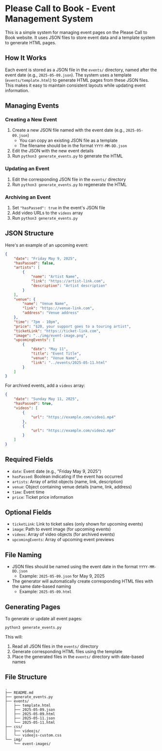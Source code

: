 # Please Call to Book - Event Management System

This is a simple system for managing event pages on the Please Call to Book website. It uses JSON files to store event data and a template system to generate HTML pages.

## How It Works

Each event is stored as a JSON file in the `events/` directory, named after the event date (e.g., `2025-05-09.json`). The system uses a template (`events/template.html`) to generate HTML pages from these JSON files. This makes it easy to maintain consistent layouts while updating event information.

## Managing Events

### Creating a New Event

1. Create a new JSON file named with the event date (e.g., `2025-05-09.json`)
   - You can copy an existing JSON file as a template
   - The filename should be in the format `YYYY-MM-DD.json`
2. Edit the JSON with the new event details
3. Run `python3 generate_events.py` to generate the HTML

### Updating an Event

1. Edit the corresponding JSON file in the `events/` directory
2. Run `python3 generate_events.py` to regenerate the HTML

### Archiving an Event

1. Set `"hasPassed": true` in the event's JSON file
2. Add video URLs to the `videos` array
3. Run `python3 generate_events.py`

## JSON Structure

Here's an example of an upcoming event:

```json
{
    "date": "Friday May 9, 2025",
    "hasPassed": false,
    "artists": [
        {
            "name": "Artist Name",
            "link": "https://artist-link.com",
            "description": "Artist description"
        }
    ],
    "venue": {
        "name": "Venue Name",
        "link": "https://venue-link.com",
        "address": "Venue address"
    },
    "time": "7pm - 10pm",
    "price": "$20, your support goes to a touring artist",
    "ticketLink": "https://ticket-link.com",
    "image": "../img/event-image.png",
    "upcomingEvents": [
        {
            "date": "May 11",
            "title": "Event Title",
            "venue": "Venue Name",
            "link": "../events/2025-05-11.html"
        }
    ]
}
```

For archived events, add a `videos` array:

```json
{
    "date": "Sunday May 11, 2025",
    "hasPassed": true,
    "videos": [
        {
            "url": "https://example.com/video1.mp4"
        },
        {
            "url": "https://example.com/video2.mp4"
        }
    ]
}
```

## Required Fields

- `date`: Event date (e.g., "Friday May 9, 2025")
- `hasPassed`: Boolean indicating if the event has occurred
- `artists`: Array of artist objects (name, link, description)
- `venue`: Object containing venue details (name, link, address)
- `time`: Event time
- `price`: Ticket price information

## Optional Fields

- `ticketLink`: Link to ticket sales (only shown for upcoming events)
- `image`: Path to event image (for upcoming events)
- `videos`: Array of video objects (for archived events)
- `upcomingEvents`: Array of upcoming event previews

## File Naming

- JSON files should be named using the event date in the format `YYYY-MM-DD.json`
  - Example: `2025-05-09.json` for May 9, 2025
- The generator will automatically create corresponding HTML files with the same date-based naming
  - Example: `2025-05-09.html`

## Generating Pages

To generate or update all event pages:

```bash
python3 generate_events.py
```

This will:
1. Read all JSON files in the `events/` directory
2. Generate corresponding HTML files using the template
3. Place the generated files in the `events/` directory with date-based names

## File Structure

```
.
├── README.md
├── generate_events.py
├── events/
│   ├── template.html
│   ├── 2025-05-09.json
│   ├── 2025-05-09.html
│   ├── 2025-05-11.json
│   └── 2025-05-11.html
├── css/
│   ├── videojs/
│   └── videojs-custom.css
└── img/
    └── event-images/
```
